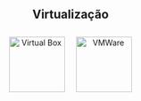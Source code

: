 <style>
  a img {
    text-decoration: none;
  }
</style>
<div align="center">
  <h2>Virtualização</h2>

  <style>
    a img {
      text-decoration: none;
    }
  </style>

  <div style="text-align: center; display: flex; justify-content: center; align-items: center;">
    <a href="https://www.virtualbox.org" style="margin: 10px;">
      <img alt="Virtual Box" height="100" width="100" src="https://www.vectorlogo.zone/logos/virtualbox/virtualbox-icon.svg" />
    </a>
    <a href="https://www.vmware.com" style="margin: 10px;">
      <img alt="VMWare" height="100" width="100" src="https://vectorwiki.com/images/WP5h6__vmware.svg" />
    </a>
  </div>
</div>
